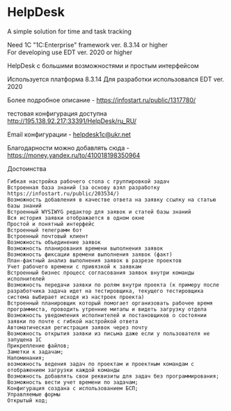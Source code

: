 # HelpDesk
A simple solution for time and task tracking

Need 1C "1C:Enterprise" framework ver. 8.3.14 or higher   
For developing use EDT ver. 2020 or higher 

HelpDesk с большими возможностями и простым интерфейсом 

Используется платформа 8.3.14
Для разработки использовался EDT ver. 2020

Более подробное описание - https://infostart.ru/public/1317780/

тестовая конфигурация доступна http://195.138.92.217:33391/HelpDesk/ru_RU/

Email конфигурации - helpdesk1c@ukr.net

Благодарности можно добавлять сюда  - https://money.yandex.ru/to/410018198350964

Достоинства

    Гибкая настройка рабочего стола с группировкой задач
    Встроенная база знаний (за основу взял разработку https://infostart.ru/public/203534/)
    Возможность добавления в качестве ответа на заявку ссылку на статью базы знаний
    Встроенный WYSIWYG редактор для заявок и статей базы знаний
    Вся история заявки отображается в одном окне
    Простой и понятный интерфейс
    Встроенный телеграмм бот 
    Встроенный почтовый клиент
    Возможность объединение заявок
    Возможность планирования времени выполнения заявок
    Возможность фиксации времени выполнения заявок (факт)
    План-фактный анализ выполнения заявок в разрезе проектов
    Учет рабочего времени с привязкой к заявкам
    Встроенный бизнес процесс согласования заявок внутри команды исполнителей
    Возможность передачи заявки по ролям внутри проекта (к примеру после разработчика задача идет на тестировщика, текущего тестировщика система выбирает исходя из настроек проекта)
    Встроенный планировщик который помогает организовать рабочее время программиста, проводить утренние митапы и видеть загрузку отдела
    Возможность уведомления исполнителей и постановщиков о состоянии заявки по почте с гибкой настройкой ответа
    Автоматическая регистрация заявок через почту
    Возможность открытия заявки из письма даже если у пользователя не запущена 1С
    Прикрепление файлов;
    Заметки к задачам;
    Напоминания;
    возможность ведения задач по проектам и проектным командам с отображением загрузки каждой команды
    Возможность добавлять свои реквизиты для задач без программирования;
    Возможность вести учет времени по задачам;
    Конфигурация создана с использованием БСП;
    Управляемые формы
    Открытый код;
